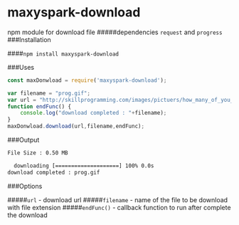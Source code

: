 # maxyspark-download
npm module for download file
#####dependencies `request` and `progress`
###Installation

####`npm install maxyspark-download`

###Uses 

```javascript
const maxDonwload = require('maxyspark-download');

var filename = "prog.gif";
var url = "http://skillprogramming.com/images/pictuers/how_many_of_you_get_the_same_feeling.gif";
function endFunc() {
    console.log("download completed : "+filename);
}
maxDonwload.download(url,filename,endFunc);
```


###Output

```txt
File Size : 0.50 MB

  downloading [====================] 100% 0.0s
download completed : prog.gif

```
###Options

#####`url` - download url
#####`filename` - name of the file to be download with file extension
#####`endFunc()` - callback function to run after complete the download
